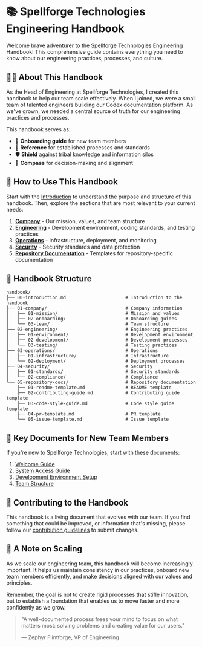 # 📚 Spellforge Technologies Engineering Handbook

Welcome brave adventurer to the Spellforge Technologies Engineering Handbook! This comprehensive guide contains everything you need to know about our engineering practices, processes, and culture.

## 🧙‍♂️ About This Handbook

As the Head of Engineering at Spellforge Technologies, I created this handbook to help our team scale effectively. When I joined, we were a small team of talented engineers building our Codex documentation platform. As we've grown, we needed a central source of truth for our engineering practices and processes.

This handbook serves as:

- 🏰 **Onboarding guide** for new team members
- 📜 **Reference** for established processes and standards
- 🛡️ **Shield** against tribal knowledge and information silos
- 🧭 **Compass** for decision-making and alignment

## 📖 How to Use This Handbook

Start with the [Introduction](./00-introduction.md) to understand the purpose and structure of this handbook. Then, explore the sections that are most relevant to your current needs:

1. **[Company](./01-company/)** - Our mission, values, and team structure
2. **[Engineering](./02-engineering/)** - Development environment, coding standards, and testing practices
3. **[Operations](./03-operations/)** - Infrastructure, deployment, and monitoring
4. **[Security](./04-security/)** - Security standards and data protection
5. **[Repository Documentation](./05-repository-docs/)** - Templates for repository-specific documentation

## 🔄 Handbook Structure

```
handbook/
├── 00-introduction.md                      # Introduction to the handbook
├── 01-company/                             # Company information
│   ├── 01-mission/                         # Mission and values
│   ├── 02-onboarding/                      # Onboarding guides
│   └── 03-team/                            # Team structure
├── 02-engineering/                         # Engineering practices
│   ├── 01-environment/                     # Development environment
│   ├── 02-development/                     # Development processes
│   └── 03-testing/                         # Testing practices
├── 03-operations/                          # Operations
│   ├── 01-infrastructure/                  # Infrastructure
│   └── 02-deployment/                      # Deployment processes
├── 04-security/                            # Security
│   ├── 01-standards/                       # Security standards
│   └── 02-compliance/                      # Compliance
└── 05-repository-docs/                     # Repository documentation
    ├── 01-readme-template.md               # README template
    ├── 02-contributing-guide.md            # Contributing guide template
    ├── 03-code-style-guide.md              # Code style guide template
    ├── 04-pr-template.md                   # PR template
    └── 05-issue-template.md                # Issue template
```

## 🌟 Key Documents for New Team Members

If you're new to Spellforge Technologies, start with these documents:

1. [Welcome Guide](./01-company/02-onboarding/01-welcome-guide.md)
2. [System Access Guide](./01-company/02-onboarding/02-system-access.md)
3. [Development Environment Setup](./02-engineering/01-environment/01-setup-guide.md)
4. [Team Structure](./01-company/03-team/01-team-structure.md)

## 📝 Contributing to the Handbook

This handbook is a living document that evolves with our team. If you find something that could be improved, or information that's missing, please follow our [contribution guidelines](../CONTRIBUTING.md) to submit changes.

## 🔮 A Note on Scaling

As we scale our engineering team, this handbook will become increasingly important. It helps us maintain consistency in our practices, onboard new team members efficiently, and make decisions aligned with our values and principles.

Remember, the goal is not to create rigid processes that stifle innovation, but to establish a foundation that enables us to move faster and more confidently as we grow.

> "A well-documented process frees your mind to focus on what matters most: solving problems and creating value for our users."
>
> — Zephyr Flintforge, VP of Engineering
